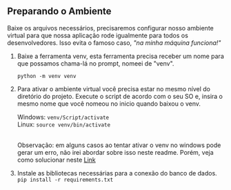 ## Preparando o Ambiente
Baixe os arquivos necessários, precisaremos configurar nosso ambiente virtual para que nossa aplicação rode igualmente para todos os desenvolvedores. Isso evita o famoso caso, _"na minha máquina funciona!"_

1. Baixe a ferramenta venv, esta ferramenta  precisa receber um nome para que possamos chama-lá no prompt, nomeei de "venv".
   
    ``python -m venv venv``

2. Para ativar o ambiente virtual você precisa estar no mesmo nível do diretório do projeto. Execute o script de acordo com o seu SO e, insira o mesmo nome que você nomeou no inicio quando baixou o venv. 

    Windows: ``venv/Script/activate``<br>Linux: ``source venv/bin/activate``

    <br>Observação: em alguns casos ao tentar ativar o venv no windows pode gerar um erro, não irei abordar sobre isso neste readme. Porém, veja como solucionar neste [Link](https://cursos.alura.com.br/forum/topico-bug-mensagem-de-erro-ao-tentar-ativar-o-venv-347661)

3. Instale as bibliotecas necessárias para a conexão do banco de dados.
   <br>``pip install -r requirements.txt``
   
